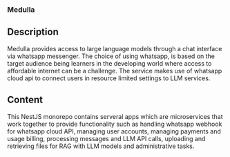 ### Medulla

## Description

Medulla provides access to large language models through a chat interface via whatsapp messenger. The choice of using whatsapp, is based on the target audience being learners in the developing world where access to affordable internet can be a challenge. The service makes use of whatsapp cloud api to connect users in resource limited settings to LLM services.

## Content

This NestJS monorepo contains serveral apps which are microservices that work together to provide functionality such as handling whatsapp webhook for whatsapp cloud API, managing user accounts, managing payments and usage billing, processing messages and LLM API calls, uploading and retrieving files for RAG with LLM models and administrative tasks.
